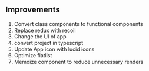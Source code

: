 ## Improvements

1. Convert class components to functional components
2. Replace redux with recoil
3. Change the UI of app
4. convert project in typescript
5. Update App icon with lucid icons
6. Optimize flatlist
7. Memoize component to reduce unnecessary renders
